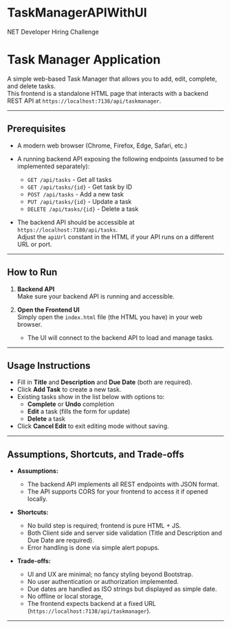 # TaskManagerAPIWithUI
NET Developer Hiring Challenge

# Task Manager Application

A simple web-based Task Manager that allows you to add, edit, complete, and delete tasks.  
This frontend is a standalone HTML page that interacts with a backend REST API at `https://localhost:7138/api/taskmanager`.

---

## Prerequisites

- A modern web browser (Chrome, Firefox, Edge, Safari, etc.)
- A running backend API exposing the following endpoints (assumed to be implemented separately):
  - `GET /api/tasks` - Get all tasks
  - `GET /api/tasks/{id}` - Get task by ID
  - `POST /api/tasks` - Add a new task
  - `PUT /api/tasks/{id}` - Update a task
  - `DELETE /api/tasks/{id}` - Delete a task

- The backend API should be accessible at `https://localhost:7180/api/tasks`.  
  Adjust the `apiUrl` constant in the HTML if your API runs on a different URL or port.

---

## How to Run

1. **Backend API**  
   Make sure your backend API is running and accessible.

2. **Open the Frontend UI**  
   Simply open the `index.html` file (the HTML you have) in your web browser.  
   - The UI will connect to the backend API to load and manage tasks.

---

## Usage Instructions

- Fill in **Title** and **Description** and **Due Date** (both are required).
- Click **Add Task** to create a new task.
- Existing tasks show in the list below with options to:
  - **Complete** or **Undo** completion
  - **Edit** a task (fills the form for update)
  - **Delete** a task
- Click **Cancel Edit** to exit editing mode without saving.

---

## Assumptions, Shortcuts, and Trade-offs

- **Assumptions:**
  - The backend API implements all REST endpoints with JSON format.
  - The API supports CORS for your frontend to access it if opened locally.
  
- **Shortcuts:**
  - No build step is required; frontend is pure HTML + JS.
  - Both Client side and server side validation (Title and Description and Due Date are required).
  - Error handling is done via simple alert popups.
  
- **Trade-offs:**
  - UI and UX are minimal; no fancy styling beyond Bootstrap.
  - No user authentication or authorization implemented.
  - Due dates are handled as ISO strings but displayed as simple date.
  - No offline or local storage,
  - The frontend expects backend at a fixed URL (`https://localhost:7138/api/taskmanager`).

---

